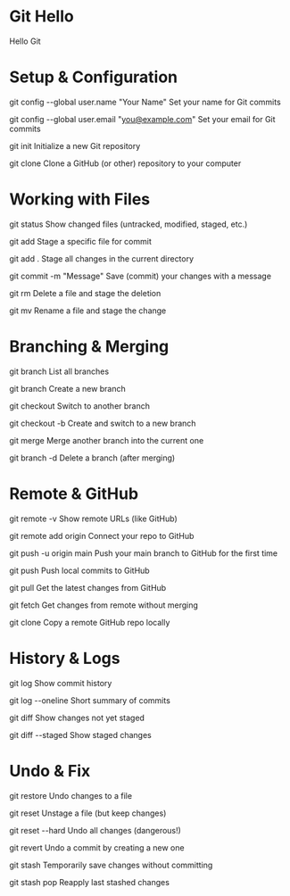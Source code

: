 # Git Hello
Hello Git

# Setup & Configuration

git config --global user.name "Your Name"	          Set your name for Git commits

git config --global user.email "you@example.com"	  Set your email for Git commits

git init	                                          Initialize a new Git repository

git clone <url>	                                    Clone a GitHub (or other) repository to your computer

# Working with Files

git status	            Show changed files (untracked, modified, staged, etc.)

git add <file>	        Stage a specific file for commit

git add .	            Stage all changes in the current directory

git commit -m "Message"	Save (commit) your changes with a message

git rm <file>	          Delete a file and stage the deletion

git mv <old> <new>	    Rename a file and stage the change

# Branching & Merging

git branch	            List all branches

git branch <name>	      Create a new branch

git checkout <name>	    Switch to another branch

git checkout -b <name>	Create and switch to a new branch

git merge <branch>	    Merge another branch into the current one

git branch -d <name>	  Delete a branch (after merging)

# Remote & GitHub

git remote -v	                Show remote URLs (like GitHub)

git remote add origin <url>	  Connect your repo to GitHub

git push -u origin main	      Push your main branch to GitHub for the first time

git push	                    Push local commits to GitHub

git pull	                    Get the latest changes from GitHub

git fetch	                    Get changes from remote without merging

git clone <url>	              Copy a remote GitHub repo locally

# History & Logs

git log	            Show commit history

git log --oneline	  Short summary of commits

git diff	          Show changes not yet staged

git diff --staged	  Show staged changes

# Undo & Fix

git restore <file>	  Undo changes to a file

git reset <file>	    Unstage a file (but keep changes)

git reset --hard	    Undo all changes (dangerous!)

git revert <commit>	  Undo a commit by creating a new one

git stash	            Temporarily save changes without committing

git stash pop	        Reapply last stashed changes
